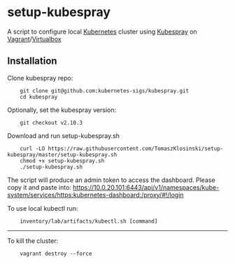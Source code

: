 # setup-kubespray
A script to configure local [Kubernetes](https://kubernetes.io/) cluster using [Kubespray](https://github.com/kubernetes-sigs/kubespray/) on [Vagrant](https://www.vagrantup.com/)/[Virtualbox](https://www.virtualbox.org/)


## Installation
Clone kubespray repo:
```
    git clone git@github.com:kubernetes-sigs/kubespray.git
    cd kubespray
```

Optionally, set the kubespray version:
```
    git checkout v2.10.3
```

Download and run setup-kubespray.sh
```
    curl -LO https://raw.githubusercontent.com/TomaszKlosinski/setup-kubespray/master/setup-kubespray.sh
    chmod +x setup-kubespray.sh
    ./setup-kubespray.sh
```
The script will produce an admin token to access the dashboard.
Please copy it and paste into: https://10.0.20.101:6443/api/v1/namespaces/kube-system/services/https:kubernetes-dashboard:/proxy/#!/login


To use local kubectl run:
```
    inventory/lab/artifacts/kubectl.sh [command]
```

---

To kill the cluster:
```
    vagrant destroy --force
```
